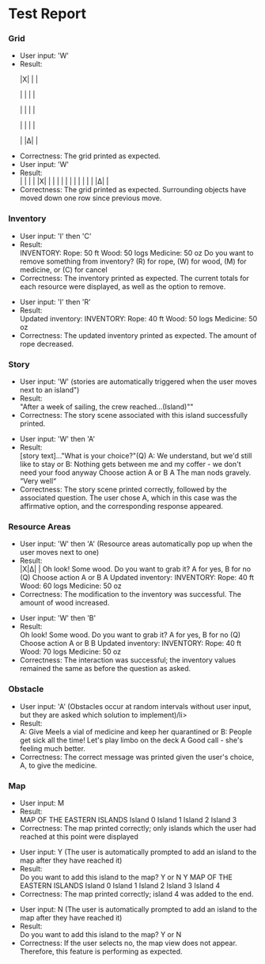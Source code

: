 # Test Report

### Grid
<ul>
<li>User input: 'W'</li>
<li>Result:</li>
<p>|X| | |</p>
<p>| | | |</p>
<p>| | | |</p>
<p>| | | |</p>
<p>| |Δ| |
</p>
<li>Correctness: The grid printed as expected.</li>

<li>User input: 'W'</li>
<li>Result:</li>
| | | |
|X| | |
| | | |
| | | |
| |Δ| |
<li>Correctness: The grid printed as expected. Surrounding objects have moved down one row since previous move.</li>
</ul>


### Inventory
<ul>
<li>User input: 'I' then 'C'</li>
<li>Result:</li>
INVENTORY:
Rope: 50 ft
Wood: 50 logs
Medicine: 50 oz
Do you want to remove something from inventory? (R) for rope, (W) for wood, (M) for medicine, or (C) for cancel
<li>Correctness: The inventory printed as expected. The current totals for each resource were displayed, as well
as the option to remove.</li>
</ul>

<ul>
<li>User input: 'I' then 'R'</li>
<li>Result:</li>
Updated inventory:
INVENTORY:
Rope: 40 ft
Wood: 50 logs
Medicine: 50 oz
<li>Correctness: The updated inventory printed as expected. The amount of rope decreased.</li>
</ul>

### Story
<ul>
<li>User input: 'W' (stories are automatically triggered when the user moves next to an island")</li>
<li>Result:</li>
"After a week of sailing, the crew reached...(Island)""
<li>Correctness: The story scene associated with this island successfully printed.</li>
</ul>

<ul>
<li>User input: 'W' then 'A'</li>
<li>Result:</li>
[story text]..."What is your choice?"(Q)
A: We understand, but we'd still like to stay
or
B: Nothing gets between me and my coffer - we don't need your food anyway
Choose action A or B
A
The man nods gravely. “Very well“
<li>Correctness: The story scene printed correctly, followed by the associated question. The user chose A, which
in this case was the affirmative option, and the corresponding response appeared. </li>
</ul>

### Resource Areas
<ul>
<li>User input: 'W' then 'A' (Resource areas automatically pop up when the user moves next to one)</li>
<li>Result:</li>
|X|Δ| |
Oh look! Some wood. Do you want to grab it? A for yes, B for no (Q)
Choose action A or B
A
Updated inventory:
INVENTORY:
Rope: 40 ft
Wood: 60 logs
Medicine: 50 oz
<li>Correctness: The modification to the inventory was successful. The amount of wood increased.</li>
</ul>

<ul>
<li>User input: 'W' then 'B'</li>
<li>Result:</li>
Oh look! Some wood. Do you want to grab it? A for yes, B for no (Q)
Choose action A or B
B
Updated inventory:
INVENTORY:
Rope: 40 ft
Wood: 70 logs
Medicine: 50 oz
<li>Correctness: The interaction was successful; the inventory values remained the same as before the question as asked.</li>
</ul>


### Obstacle
<ul>
<li>User input: 'A' (Obstacles occur at random intervals without user input, but they are asked which solution to implement)/li>
<li>Result:</li>
A: Give Meels a vial of medicine and keep her quarantined
or
B: People get sick all the time! Let's play limbo on the deck
A
Good call - she's feeling much better.
<li>Correctness: The correct message was printed given the user's choice, A, to give the medicine.</li>
</ul>

### Map
<ul>
<li>User input: M</li>
<li>Result:</li>
MAP OF THE EASTERN ISLANDS
Island 0
Island 1
Island 2
Island 3
<li>Correctness: The map printed correctly; only islands which the user had reached at this point were displayed</li>
</ul>

<ul>
<li>User input: Y (The user is automatically prompted to add an island to the map after they have reached it)</li>
<li>Result:</li>
Do you want to add this island to the map? Y or N
Y
MAP OF THE EASTERN ISLANDS
Island 0
Island 1
Island 2
Island 3
Island 4
<li>Correctness: The map printed correctly; island 4 was added to the end.</li>
</ul>

<ul>
<li>User input: N (The user is automatically prompted to add an island to the map after they have reached it)</li>
<li>Result:</li>
Do you want to add this island to the map? Y or N

<li>Correctness: If the user selects no, the map view does not appear. Therefore, this feature is performing as expected.</li>
</ul>
